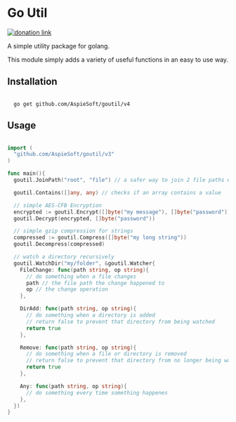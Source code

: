 # Go Util

[![donation link](https://img.shields.io/badge/buy%20me%20a%20coffee-paypal-blue)](https://paypal.me/shaynejrtaylor?country.x=US&locale.x=en_US)

A simple utility package for golang.

This module simply adds a variety of useful functions in an easy to use way.

## Installation

```shell script

  go get github.com/AspieSoft/goutil/v4

```

## Usage

```go

import (
  "github.com/AspieSoft/goutil/v3"
)

func main(){
  goutil.JoinPath("root", "file") // a safer way to join 2 file paths without backtracking

  goutil.Contains([]any, any) // checks if an array contains a value

  // simple AES-CFB Encryption
  encrypted := goutil.Encrypt([]byte("my message"), []byte("password"))
  goutil.Decrypt(encrypted, []byte("password"))

  // simple gzip compression for strings
  compressed := goutil.Compress([]byte("my long string"))
  goutil.Decompress(compressed)

  // watch a directory recursively
  goutil.WatchDir("my/folder", &goutil.Watcher{
    FileChange: func(path string, op string){
      // do something when a file changes
      path // the file path the change happened to
      op // the change operation
    },

    DirAdd: func(path string, op string){
      // do something when a directory is added
      // return false to prevent that directory from being watched
      return true
    },

    Remove: func(path string, op string){
      // do something when a file or directory is removed
      // return false to prevent that directory from no longer being watched
      return true
    },

    Any: func(path string, op string){
      // do something every time something happenes
    },
  })
}

```
